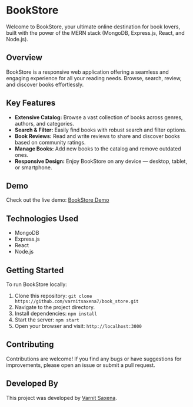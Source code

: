 # BookStore

Welcome to BookStore, your ultimate online destination for book lovers, built with the power of the MERN stack (MongoDB, Express.js, React, and Node.js).

## Overview

BookStore is a responsive web application offering a seamless and engaging experience for all your reading needs. Browse, search, review, and discover books effortlessly.

## Key Features

- **Extensive Catalog:** Browse a vast collection of books across genres, authors, and categories.
- **Search & Filter:** Easily find books with robust search and filter options.
- **Book Reviews:** Read and write reviews to share and discover books based on community ratings.
- **Manage Books:** Add new books to the catalog and remove outdated ones.
- **Responsive Design:** Enjoy BookStore on any device — desktop, tablet, or smartphone.

## Demo

Check out the live demo: [BookStore Demo](https://book-store-seven-beta.vercel.app/)

## Technologies Used

- MongoDB
- Express.js
- React
- Node.js

## Getting Started

To run BookStore locally:

1. Clone this repository: `git clone https://github.com/varnitsaxena7/book_store.git`
2. Navigate to the project directory.
3. Install dependencies: `npm install`
4. Start the server: `npm start`
5. Open your browser and visit: `http://localhost:3000`

## Contributing

Contributions are welcome! If you find any bugs or have suggestions for improvements, please open an issue or submit a pull request.

## Developed By

This project was developed by [Varnit Saxena](https://github.com/varnitsaxena7).

